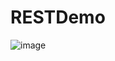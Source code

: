 # RESTDemo
![image](https://user-images.githubusercontent.com/72013238/157300112-ba1e188a-4b51-4c46-8958-98130d61d8cb.png)
